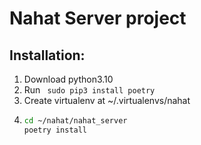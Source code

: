 # Nahat Server project
## Installation:
1. Download python3.10
2. Run ``` sudo pip3 install poetry```
3. Create virtualenv at ~/.virtualenvs/nahat
4. ```bash 
   cd ~/nahat/nahat_server
   poetry install